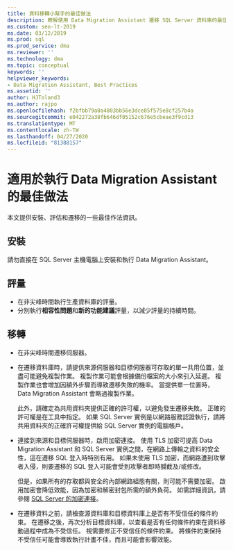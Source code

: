 ```yaml
---
title: 資料移轉小幫手的最佳做法
description: 瞭解使用 Data Migration Assistant 遷移 SQL Server 資料庫的最佳作法
ms.custom: seo-lt-2019
ms.date: 03/12/2019
ms.prod: sql
ms.prod_service: dma
ms.reviewer: ''
ms.technology: dma
ms.topic: conceptual
keywords: ''
helpviewer_keywords:
- Data Migration Assistant, Best Practices
ms.assetid: ''
author: HJToland3
ms.author: rajpo
ms.openlocfilehash: f2bfbb79a8a4803bb56e3dce85f575e8cf257b4a
ms.sourcegitcommit: e042272a38fb646df05152c676e5cbeae3f9cd13
ms.translationtype: MT
ms.contentlocale: zh-TW
ms.lasthandoff: 04/27/2020
ms.locfileid: "81388157"
---
```

# <a name="best-practices-for-running-data-migration-assistant"></a>適用於執行 Data Migration Assistant 的最佳做法
本文提供安裝、評估和遷移的一些最佳作法資訊。

## <a name="installation"></a>安裝
請勿直接在 SQL Server 主機電腦上安裝和執行 Data Migration Assistant。

## <a name="assessment"></a>評量
- 在非尖峰時間執行生產資料庫的評量。
- 分別執行**相容性問題**和**新的功能建議**評量，以減少評量的持續時間。

## <a name="migration"></a>移轉
- 在非尖峰時間遷移伺服器。

- 在遷移資料庫時，請提供來源伺服器和目標伺服器可存取的單一共用位置，並盡可能避免複製作業。 複製作業可能會根據備份檔案的大小來引入延遲。 複製作業也會增加因額外步驟而導致遷移失敗的機率。 當提供單一位置時，Data Migration Assistant 會略過複製作業。
 
    此外，請確定為共用資料夾提供正確的許可權，以避免發生遷移失敗。 正確的許可權是在工具中指定。 如果 SQL Server 實例是以網路服務認證執行，請將共用資料夾的正確許可權提供給 SQL Server 實例的電腦帳戶。

- 連接到來源和目標伺服器時，啟用加密連接。 使用 TLS 加密可提高 Data Migration Assistant 和 SQL Server 實例之間，在網路上傳輸之資料的安全性，這在遷移 SQL 登入時特別有用。 如果未使用 TLS 加密，而網路遭到攻擊者入侵，則要遷移的 SQL 登入可能會受到攻擊者即時攔截及/或修改。

    但是，如果所有的存取都與安全的內部網路組態有關，則可能不需要加密。 啟用加密會降低效能，因為加密和解密封包所需的額外負荷。 如需詳細資訊，請參閱 [SQL Server 的加密連接](https://go.microsoft.com/fwlink/?linkid=832513)。
    
- 在遷移資料之前，請檢查源資料庫和目標資料庫上是否有不受信任的條件約束。 在遷移之後，再次分析目標資料庫，以查看是否有任何條件約束在資料移動過程中成為不受信任。 視需要修正不受信任的條件約束。 將條件約束保持不受信任可能會導致執行計畫不佳，而且可能會影響效能。
